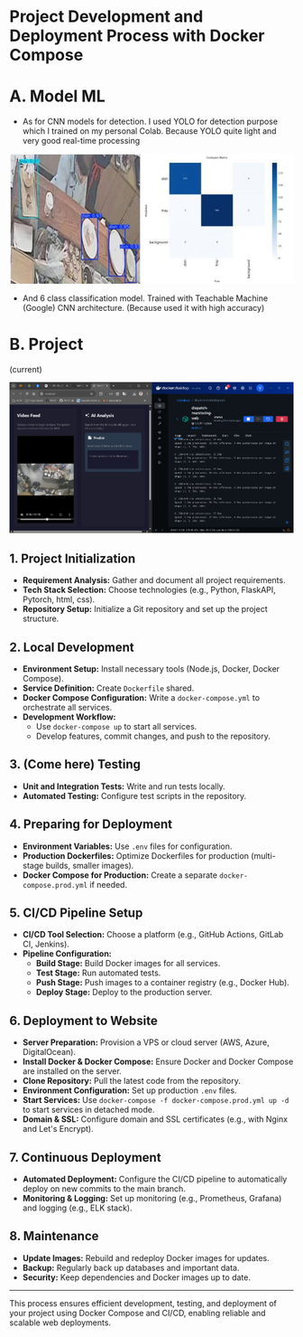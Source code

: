 # Project Development and Deployment Process with Docker Compose

# A. Model ML
 - As for CNN models for detection. I used YOLO for detection purpose which I trained on my personal Colab. Because YOLO quite light and very good real-time processing

 ![alt text](image.png)

 - And 6 class classification model. Trained with Teachable Machine (Google) CNN architecture. (Because used it with high accuracy) 

# B. Project

(current)

![alt text](image-2.png)

## 1. Project Initialization

- **Requirement Analysis:** Gather and document all project requirements.
- **Tech Stack Selection:** Choose technologies (e.g., Python, FlaskAPI, Pytorch, html, css).
- **Repository Setup:** Initialize a Git repository and set up the project structure.

## 2. Local Development

- **Environment Setup:** Install necessary tools (Node.js, Docker, Docker Compose).
- **Service Definition:** Create `Dockerfile` shared.
- **Docker Compose Configuration:** Write a `docker-compose.yml` to orchestrate all services.
- **Development Workflow:**
   - Use `docker-compose up` to start all services.
   - Develop features, commit changes, and push to the repository.

## 3. (Come here) Testing

- **Unit and Integration Tests:** Write and run tests locally.
- **Automated Testing:** Configure test scripts in the repository.

## 4. Preparing for Deployment

- **Environment Variables:** Use `.env` files for configuration.
- **Production Dockerfiles:** Optimize Dockerfiles for production (multi-stage builds, smaller images).
- **Docker Compose for Production:** Create a separate `docker-compose.prod.yml` if needed.

## 5. CI/CD Pipeline Setup

- **CI/CD Tool Selection:** Choose a platform (e.g., GitHub Actions, GitLab CI, Jenkins).
- **Pipeline Configuration:**
   - **Build Stage:** Build Docker images for all services.
   - **Test Stage:** Run automated tests.
   - **Push Stage:** Push images to a container registry (e.g., Docker Hub).
   - **Deploy Stage:** Deploy to the production server.

## 6. Deployment to Website

- **Server Preparation:** Provision a VPS or cloud server (AWS, Azure, DigitalOcean).
- **Install Docker & Docker Compose:** Ensure Docker and Docker Compose are installed on the server.
- **Clone Repository:** Pull the latest code from the repository.
- **Environment Configuration:** Set up production `.env` files.
- **Start Services:** Use `docker-compose -f docker-compose.prod.yml up -d` to start services in detached mode.
- **Domain & SSL:** Configure domain and SSL certificates (e.g., with Nginx and Let's Encrypt).

## 7. Continuous Deployment

- **Automated Deployment:** Configure the CI/CD pipeline to automatically deploy on new commits to the main branch.
- **Monitoring & Logging:** Set up monitoring (e.g., Prometheus, Grafana) and logging (e.g., ELK stack).

## 8. Maintenance

- **Update Images:** Rebuild and redeploy Docker images for updates.
- **Backup:** Regularly back up databases and important data.
- **Security:** Keep dependencies and Docker images up to date.

---

This process ensures efficient development, testing, and deployment of your project using Docker Compose and CI/CD, enabling reliable and scalable web deployments.